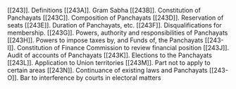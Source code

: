[[243]]. Definitions
[[243A]]. Gram Sabha
[[243B]]. Constitution of Panchayats
[[243C]]. Composition of Panchayats
[[243D]]. Reservation of seats
[[243E]]. Duration of Panchayats, etc.
[[243F]]. Disqualifications for membership.
[[243G]]. Powers, authority and responsibilities of Panchayats
[[243H]]. Powers to impose taxes by, and Funds of, the Panchayats
[[243-I]]. Constitution of Finance Commission to review financial position
[[243J]]. Audit of accounts of Panchayats
[[243K]]. Elections to the Panchayats
[[243L]]. Application to Union territories
[[243M]]. Part not to apply to certain areas
[[243N]]. Continuance of existing laws and Panchayats
[[243-O]]. Bar to interference by courts in electoral matters